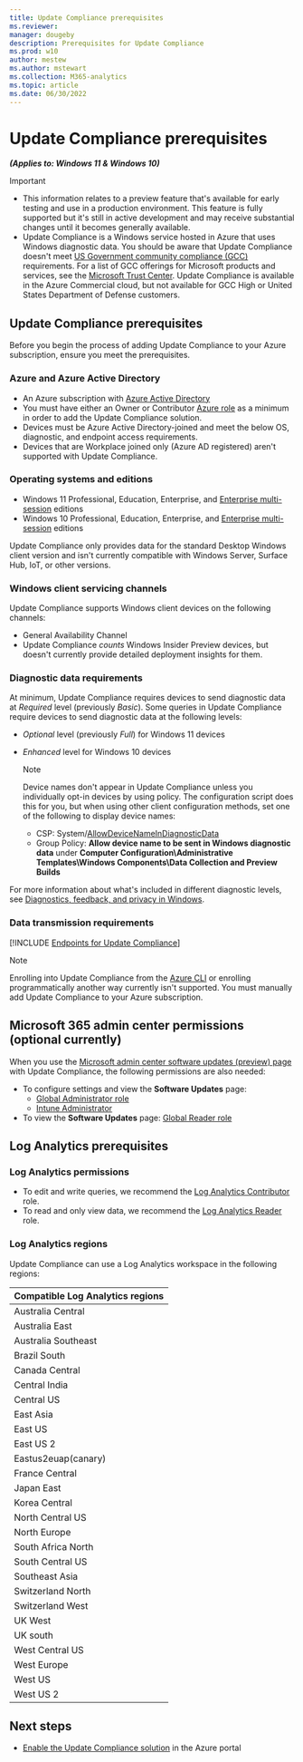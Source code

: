 ```yaml
---
title: Update Compliance prerequisites
ms.reviewer: 
manager: dougeby
description: Prerequisites for Update Compliance
ms.prod: w10
author: mestew
ms.author: mstewart
ms.collection: M365-analytics
ms.topic: article
ms.date: 06/30/2022
---
```


# Update Compliance prerequisites
<!--37063317, 30141258, 37063041-->
***(Applies to: Windows 11 & Windows 10)***

> [!Important]
> - This information relates to a preview feature that's available for early testing and use in a production environment. This feature is fully supported but it's still in active development and may receive substantial changes until it becomes generally available.
> - Update Compliance is a Windows service hosted in Azure that uses Windows diagnostic data. You should be aware that Update Compliance doesn't meet [US Government community compliance (GCC)](/office365/servicedescriptions/office-365-platform-service-description/office-365-us-government/gcc#us-government-community-compliance) requirements. For a list of GCC offerings for Microsoft products and services, see the [Microsoft Trust Center](/compliance/regulatory/offering-home). Update Compliance is available in the Azure Commercial cloud, but not available for GCC High or United States Department of Defense customers.

## Update Compliance prerequisites

Before you begin the process of adding Update Compliance to your Azure subscription, ensure you meet the prerequisites.

### Azure and Azure Active Directory

- An Azure subscription with [Azure Active Directory](/azure/active-directory/)
- You must have either an Owner or Contributor [Azure role](/azure/role-based-access-control/rbac-and-directory-admin-roles#azure-roles) as a minimum in order to add the Update Compliance solution.
- Devices must be Azure Active Directory-joined and meet the below OS, diagnostic, and endpoint access requirements.
- Devices that are Workplace joined only (Azure AD registered) aren't supported with Update Compliance.

### Operating systems and editions

- Windows 11 Professional, Education, Enterprise, and [Enterprise multi-session](/azure/virtual-desktop/windows-10-multisession-faq) editions
- Windows 10 Professional, Education, Enterprise, and [Enterprise multi-session](/azure/virtual-desktop/windows-10-multisession-faq) editions

Update Compliance only provides data for the standard Desktop Windows client version and isn't currently compatible with Windows Server, Surface Hub, IoT, or other versions.

### Windows client servicing channels

Update Compliance supports Windows client devices on the following channels:

- General Availability Channel
- Update Compliance *counts* Windows Insider Preview devices, but doesn't currently provide detailed deployment insights for them.

### Diagnostic data requirements

At minimum, Update Compliance requires devices to send diagnostic data at *Required* level (previously *Basic*). Some queries in Update Compliance require devices to send diagnostic data at the following levels:

- *Optional* level (previously *Full*) for Windows 11 devices
- *Enhanced* level for Windows 10 devices

    > [!Note]
    > Device names don't appear in Update Compliance unless you individually opt-in devices by using policy. The configuration script does this for you, but when using other client configuration methods, set one of the following to display device names:
    > - CSP: System/[AllowDeviceNameInDiagnosticData](/windows/client-management/mdm/policy-csp-system#system-allowdevicenameindiagnosticdata)
    > - Group Policy: **Allow device name to be sent in Windows diagnostic data** under **Computer Configuration\Administrative Templates\Windows Components\Data Collection and Preview Builds**

For more information about what's included in different diagnostic levels, see [Diagnostics, feedback, and privacy in Windows](https://support.microsoft.com/windows/diagnostics-feedback-and-privacy-in-windows-28808a2b-a31b-dd73-dcd3-4559a5199319).

### Data transmission requirements

<!--Using include for endpoint access requirements-->
[!INCLUDE [Endpoints for Update Compliance](./includes/update-compliance-endpoints.md)]

> [!NOTE]
> Enrolling into Update Compliance from the [Azure CLI](/cli/azure) or enrolling programmatically another way currently isn't supported. You must manually add Update Compliance to your Azure subscription.

## Microsoft 365 admin center permissions (optional currently)

When you use the [Microsoft admin center software updates (preview) page](update-status-admin-center.md) with Update Compliance, the following permissions are also needed:

- To configure settings and view the **Software Updates** page: 
  - [Global Administrator role](/azure/active-directory/roles/permissions-reference#global-administrator)
  - [Intune Administrator](/azure/active-directory/roles/permissions-reference#intune-administrator)
- To view the **Software Updates** page: [Global Reader role](/azure/active-directory/roles/permissions-reference#global-reader)

## Log Analytics prerequisites

### Log Analytics permissions

- To edit and write queries, we recommend the [Log Analytics Contributor](/azure/role-based-access-control/built-in-roles#log-analytics-contributor) role.
- To read and only view data, we recommend the [Log Analytics Reader](/azure/role-based-access-control/built-in-roles#log-analytics-reader) role.


### Log Analytics regions

Update Compliance can use a Log Analytics workspace in the following regions:

|Compatible Log Analytics regions |
| ------------------------------- |
|Australia Central |
|Australia East |
|Australia Southeast |
|Brazil South |
|Canada Central |
|Central India |
|Central US |
|East Asia |
|East US |
|East US 2 |
|Eastus2euap(canary) |
|France Central |
|Japan East |
|Korea Central |
|North Central US |
|North Europe |
|South Africa North |
|South Central US |
|Southeast Asia |
|Switzerland North |
|Switzerland West |
|UK West |
|UK south |
|West Central US |
|West Europe |
|West US |
|West US 2 |

## Next steps

- [Enable the Update Compliance solution](update-compliance-v2-enable.md) in the Azure portal
